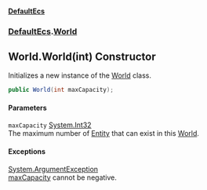 #### [DefaultEcs](index.md 'index')
### [DefaultEcs](index.md#DefaultEcs 'DefaultEcs').[World](World.md 'DefaultEcs.World')
## World.World(int) Constructor
Initializes a new instance of the [World](World.md 'DefaultEcs.World') class.  
```csharp
public World(int maxCapacity);
```
#### Parameters
<a name='DefaultEcs_World_World(int)_maxCapacity'></a>
`maxCapacity` [System.Int32](https://docs.microsoft.com/en-us/dotnet/api/System.Int32 'System.Int32')  
The maximum number of [Entity](Entity.md 'DefaultEcs.Entity') that can exist in this [World](World.md 'DefaultEcs.World').
  
#### Exceptions
[System.ArgumentException](https://docs.microsoft.com/en-us/dotnet/api/System.ArgumentException 'System.ArgumentException')  
[maxCapacity](World_World(int).md#DefaultEcs_World_World(int)_maxCapacity 'DefaultEcs.World.World(int).maxCapacity') cannot be negative.
